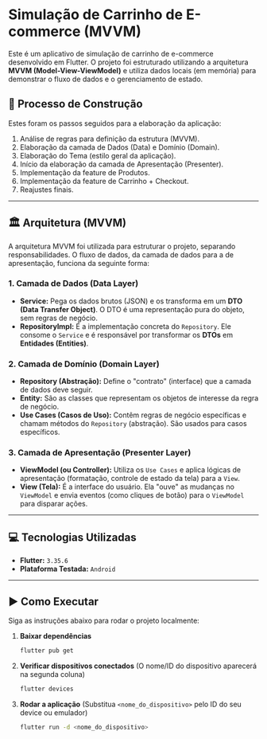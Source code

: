 # Simulação de Carrinho de E-commerce (MVVM)

Este é um aplicativo de simulação de carrinho de e-commerce desenvolvido em Flutter. O projeto foi estruturado utilizando a arquitetura **MVVM (Model-View-ViewModel)** e utiliza dados locais (em memória) para demonstrar o fluxo de dados e o gerenciamento de estado.

## 🚀 Processo de Construção

Estes foram os passos seguidos para a elaboração da aplicação:

1.  Análise de regras para definição da estrutura (MVVM).
2.  Elaboração da camada de Dados (Data) e Domínio (Domain).
3.  Elaboração do Tema (estilo geral da aplicação).
4.  Início da elaboração da camada de Apresentação (Presenter).
5.  Implementação da feature de Produtos.
6.  Implementação da feature de Carrinho + Checkout.
7.  Reajustes finais.

---

## 🏛️ Arquitetura (MVVM)

A arquitetura MVVM foi utilizada para estruturar o projeto, separando responsabilidades. O fluxo de dados, da camada de dados para a de apresentação, funciona da seguinte forma:

### 1. Camada de Dados (Data Layer)

* **Service:** Pega os dados brutos (JSON) e os transforma em um **DTO (Data Transfer Object)**. O DTO é uma representação pura do objeto, sem regras de negócio.
* **RepositoryImpl:** É a implementação concreta do `Repository`. Ele consome o `Service` e é responsável por transformar os **DTOs** em **Entidades (Entities)**.

### 2. Camada de Domínio (Domain Layer)

* **Repository (Abstração):** Define o "contrato" (interface) que a camada de dados deve seguir.
* **Entity:** São as classes que representam os objetos de interesse da regra de negócio.
* **Use Cases (Casos de Uso):** Contêm regras de negócio específicas e chamam métodos do `Repository` (abstração). São usados para casos específicos.

### 3. Camada de Apresentação (Presenter Layer)

* **ViewModel (ou Controller):** Utiliza os `Use Cases` e aplica lógicas de apresentação (formatação, controle de estado da tela) para a `View`.
* **View (Tela):** É a interface do usuário. Ela "ouve" as mudanças no `ViewModel` e envia eventos (como cliques de botão) para o `ViewModel` para disparar ações.

---

## 💻 Tecnologias Utilizadas

* **Flutter:** `3.35.6`
* **Plataforma Testada:** `Android`

---

## ▶️ Como Executar

Siga as instruções abaixo para rodar o projeto localmente:

1.  **Baixar dependências**
    ```bash
    flutter pub get
    ```

2.  **Verificar dispositivos conectados** (O nome/ID do dispositivo aparecerá na segunda coluna)
    ```bash
    flutter devices
    ```

3.  **Rodar a aplicação** (Substitua `<nome_do_dispositivo>` pelo ID do seu device ou emulador)
    ```bash
    flutter run -d <nome_do_dispositivo>
    ```
